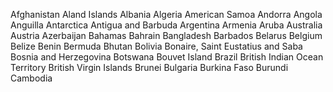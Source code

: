  Afghanistan Aland Islands Albania Algeria American Samoa Andorra Angola Anguilla Antarctica Antigua and Barbuda Argentina Armenia Aruba Australia Austria Azerbaijan Bahamas Bahrain Bangladesh Barbados Belarus Belgium Belize Benin Bermuda Bhutan Bolivia Bonaire, Saint Eustatius and Saba Bosnia and Herzegovina Botswana Bouvet Island Brazil British Indian Ocean Territory British Virgin Islands Brunei Bulgaria Burkina Faso Burundi Cambodia